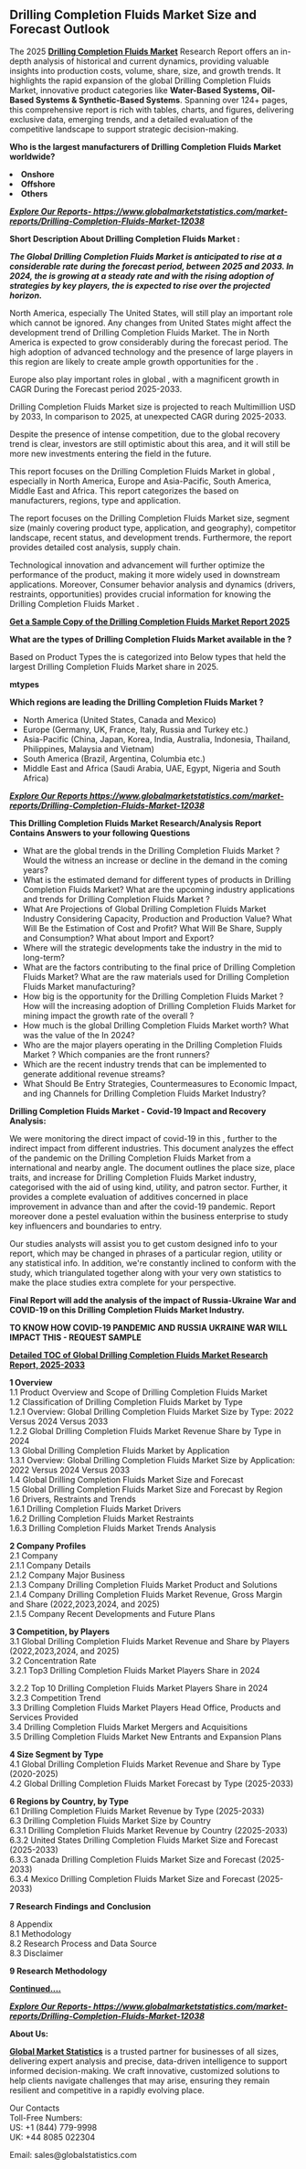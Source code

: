 <h2>Drilling Completion Fluids Market Size and Forecast Outlook</h2><p>The 2025 <strong><a href="https://www.globalmarketstatistics.com/market-reports/Drilling-Completion-Fluids-Market-12038">Drilling Completion Fluids Market</a></strong> Research Report offers an in-depth analysis of historical and current dynamics, providing valuable insights into production costs, volume, share, size, and growth trends. It highlights the rapid expansion of the global Drilling Completion Fluids Market, innovative product categories like <strong>Water-Based Systems, Oil-Based Systems & Synthetic-Based Systems</strong>. Spanning over 124+ pages, this comprehensive report is rich with tables, charts, and figures, delivering exclusive data, emerging trends, and a detailed evaluation of the competitive landscape to support strategic decision-making.</p><p><strong>Who is the largest manufacturers of Drilling Completion Fluids Market worldwide?</strong></p><p><strong><li>Onshore<li>Offshore<li>Others</strong></p><p><strong><em><a href="https://www.globalmarketstatistics.com/market-reports/Drilling-Completion-Fluids-Market-12038">Explore Our Reports-&nbsp;https://www.globalmarketstatistics.com/market-reports/Drilling-Completion-Fluids-Market-12038</a></em></strong></p><p><strong>Short Description About Drilling Completion Fluids Market :</strong></p><p><strong><em>The Global Drilling Completion Fluids Market is anticipated to rise at a considerable rate during the forecast period, between 2025 and 2033. In 2024, the is growing at a steady rate and with the rising adoption of strategies by key players, the is expected to rise over the projected horizon.</em></strong></p><p>North America, especially The United States, will still play an important role which cannot be ignored. Any changes from United States might affect the development trend of Drilling Completion Fluids Market. The in North America is expected to grow considerably during the forecast period. The high adoption of advanced technology and the presence of large players in this region are likely to create ample growth opportunities for the .</p><p>Europe also play important roles in global , with a magnificent growth in CAGR During the Forecast period 2025-2033.</p><p>Drilling Completion Fluids Market size is projected to reach Multimillion USD by 2033, In comparison to 2025, at unexpected CAGR during 2025-2033.</p><p>Despite the presence of intense competition, due to the global recovery trend is clear, investors are still optimistic about this area, and it will still be more new investments entering the field in the future.</p><p>This report focuses on the Drilling Completion Fluids Market in global , especially in North America, Europe and Asia-Pacific, South America, Middle East and Africa. This report categorizes the based on manufacturers, regions, type and application.</p><p>The report focuses on the Drilling Completion Fluids Market size, segment size (mainly covering product type, application, and geography), competitor landscape, recent status, and development trends. Furthermore, the report provides detailed cost analysis, supply chain.</p><p>Technological innovation and advancement will further optimize the performance of the product, making it more widely used in downstream applications. Moreover, Consumer behavior analysis and dynamics (drivers, restraints, opportunities) provides crucial information for knowing the Drilling Completion Fluids Market .</p><p><strong><a href="https://www.globalmarketstatistics.com/market-reports/Drilling-Completion-Fluids-Market-12038">Get a Sample Copy of the Drilling Completion Fluids Market Report 2025</a></strong></p><p><strong>What are the types of Drilling Completion Fluids Market available in the ?</strong></p><p>Based on Product Types the is categorized into Below types that held the largest Drilling Completion Fluids Market share in 2025.</p><p><strong>mtypes</strong></p><p><strong>Which regions are leading the Drilling Completion Fluids Market ?</strong></p><ul><li>North America (United States, Canada and Mexico)</li><li>Europe (Germany, UK, France, Italy, Russia and Turkey etc.)</li><li>Asia-Pacific (China, Japan, Korea, India, Australia, Indonesia, Thailand, Philippines, Malaysia and Vietnam)</li><li>South America (Brazil, Argentina, Columbia etc.)</li><li>Middle East and Africa (Saudi Arabia, UAE, Egypt, Nigeria and South Africa)</li></ul><p><strong><em><a href="https://www.globalmarketstatistics.com/market-reports/Drilling-Completion-Fluids-Market-12038">Explore Our Reports https://www.globalmarketstatistics.com/market-reports/Drilling-Completion-Fluids-Market-12038</a></em></strong></p><p><strong>This Drilling Completion Fluids Market Research/Analysis Report Contains Answers to your following Questions</strong></p><ul><li>What are the global trends in the Drilling Completion Fluids Market ? Would the witness an increase or decline in the demand in the coming years?</li><li>What is the estimated demand for different types of products in Drilling Completion Fluids Market? What are the upcoming industry applications and trends for Drilling Completion Fluids Market ?</li><li>What Are Projections of Global Drilling Completion Fluids Market Industry Considering Capacity, Production and Production Value? What Will Be the Estimation of Cost and Profit? What Will Be Share, Supply and Consumption? What about Import and Export?</li><li>Where will the strategic developments take the industry in the mid to long-term?</li><li>What are the factors contributing to the final price of Drilling Completion Fluids Market? What are the raw materials used for Drilling Completion Fluids Market manufacturing?</li><li>How big is the opportunity for the Drilling Completion Fluids Market ? How will the increasing adoption of Drilling Completion Fluids Market for mining impact the growth rate of the overall ?</li><li>How much is the global Drilling Completion Fluids Market worth? What was the value of the In 2024?</li><li>Who are the major players operating in the Drilling Completion Fluids Market ? Which companies are the front runners?</li><li>Which are the recent industry trends that can be implemented to generate additional revenue streams?</li><li>What Should Be Entry Strategies, Countermeasures to Economic Impact, and ing Channels for Drilling Completion Fluids Market Industry?</li></ul><p><strong>Drilling Completion Fluids Market - Covid-19 Impact and Recovery Analysis:</strong></p><p>We were monitoring the direct impact of covid-19 in this , further to the indirect impact from different industries. This document analyzes the effect of the pandemic on the Drilling Completion Fluids Market from a international and nearby angle. The document outlines the place size, place traits, and increase for Drilling Completion Fluids Market industry, categorised with the aid of using kind, utility, and patron sector. Further, it provides a complete evaluation of additives concerned in place improvement in advance than and after the covid-19 pandemic. Report moreover done a pestel evaluation within the business enterprise to study key influencers and boundaries to entry.</p><p>Our studies analysts will assist you to get custom designed info to your report, which may be changed in phrases of a particular region, utility or any statistical info. In addition, we're constantly inclined to conform with the study, which triangulated together along with your very own statistics to make the place studies extra complete for your perspective.</p><p><strong>Final Report will add the analysis of the impact of Russia-Ukraine War and COVID-19 on this Drilling Completion Fluids Market Industry.</strong></p><p><strong>TO KNOW HOW COVID-19 PANDEMIC AND RUSSIA UKRAINE WAR WILL IMPACT THIS - REQUEST SAMPLE</strong></p><p><strong><a href="https://www.globalmarketstatistics.com/market-reports/Drilling-Completion-Fluids-Market-12038">Detailed TOC of Global Drilling Completion Fluids Market Research Report, 2025-2033</a></strong></p><p><strong>1 Overview</strong><br /> 1.1 Product Overview and Scope of Drilling Completion Fluids Market<br /> 1.2 Classification of Drilling Completion Fluids Market by Type<br /> 1.2.1 Overview: Global Drilling Completion Fluids Market Size by Type: 2022 Versus 2024 Versus 2033<br /> 1.2.2 Global Drilling Completion Fluids Market Revenue Share by Type in 2024<br /> 1.3 Global Drilling Completion Fluids Market by Application<br /> 1.3.1 Overview: Global Drilling Completion Fluids Market Size by Application: 2022&nbsp;Versus 2024 Versus 2033<br /> 1.4 Global Drilling Completion Fluids Market Size and Forecast<br /> 1.5 Global Drilling Completion Fluids Market Size and Forecast by Region<br /> 1.6 Drivers, Restraints and Trends<br /> 1.6.1 Drilling Completion Fluids Market Drivers<br /> 1.6.2 Drilling Completion Fluids Market Restraints<br /> 1.6.3 Drilling Completion Fluids Market Trends Analysis</p><p><strong>2 Company Profiles</strong><br /> 2.1 Company<br /> 2.1.1 Company Details<br /> 2.1.2 Company Major Business<br /> 2.1.3 Company Drilling Completion Fluids Market Product and Solutions<br /> 2.1.4 Company Drilling Completion Fluids Market Revenue, Gross Margin and Share (2022,2023,2024, and 2025)<br /> 2.1.5 Company Recent Developments and Future Plans</p><p><strong>3 Competition, by Players</strong><br /> 3.1 Global Drilling Completion Fluids Market Revenue and Share by Players (2022,2023,2024, and 2025)<br /> 3.2 Concentration Rate<br /> 3.2.1 Top3 Drilling Completion Fluids Market Players Share in 2024</p><p>3.2.2 Top 10 Drilling Completion Fluids Market Players Share in 2024<br /> 3.2.3 Competition Trend<br /> 3.3 Drilling Completion Fluids Market Players Head Office, Products and Services Provided<br /> 3.4 Drilling Completion Fluids Market Mergers and Acquisitions<br /> 3.5 Drilling Completion Fluids Market New Entrants and Expansion Plans</p><p><strong>4 Size Segment by Type</strong><br /> 4.1 Global Drilling Completion Fluids Market Revenue and Share by Type (2020-2025)<br /> 4.2 Global Drilling Completion Fluids Market Forecast by Type (2025-2033)</p><p><strong>6 Regions by Country, by Type</strong><br /> 6.1 Drilling Completion Fluids Market Revenue by Type (2025-2033)<br /> 6.3 Drilling Completion Fluids Market Size by Country<br /> 6.3.1 Drilling Completion Fluids Market Revenue by Country (22025-2033)<br /> 6.3.2 United States Drilling Completion Fluids Market Size and Forecast (2025-2033)<br /> 6.3.3 Canada Drilling Completion Fluids Market Size and Forecast (2025-2033)<br /> 6.3.4 Mexico Drilling Completion Fluids Market Size and Forecast (2025-2033)</p><p><strong>7 Research Findings and Conclusion</strong></p><p>8 Appendix<br /> 8.1 Methodology<br /> 8.2 Research Process and Data Source<br /> 8.3 Disclaimer</p><p><strong>9 Research Methodology</strong></p><p><strong><a href="https://www.globalmarketstatistics.com/market-reports/Drilling-Completion-Fluids-Market-12038">Continued&hellip;.</a></strong></p><p><strong><em><a href="https://www.globalmarketstatistics.com/market-reports/Drilling-Completion-Fluids-Market-12038">Explore Our Reports-&nbsp;https://www.globalmarketstatistics.com/market-reports/Drilling-Completion-Fluids-Market-12038</a></em></strong></p><p><strong>About Us:</strong></p><p><strong><a href="https://www.globalmarketstatistics.com/">Global Market Statistics</a></strong> is a trusted partner for businesses of all sizes, delivering expert analysis and precise, data-driven intelligence to support informed decision-making. We craft innovative, customized solutions to help clients navigate challenges that may arise, ensuring they remain resilient and competitive in a rapidly evolving place.</p><p>Our Contacts<br /> Toll-Free Numbers:<br /> US: +1 (844) 779-9998<br /> UK: +44 8085 022304</p><p>Email: sales@globalstatistics.com</p>
